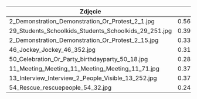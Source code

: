 | Zdjęcie                                               | HAAR                | HOG z SVM           | CNN                |
|-------------------------------------------------------|---------------------|---------------------|--------------------|
| 2_Demonstration_Demonstration_Or_Protest_2_1.jpg      | 0.5623732000001382  | 0.6456625000000713  | 24.343497999999954 |
| 29_Students_Schoolkids_Students_Schoolkids_29_251.jpg | 0.3995237999999972  | 0.4746876000001521  | 25.890627199999926 |
| 2_Demonstration_Demonstration_Or_Protest_2_15.jpg     | 0.337129399999867   | 0.45681630000012774 | 22.229042000000163 |
| 46_Jockey_Jockey_46_352.jpg                           | 0.31698710000000574 | 0.4206890000000385  | 20.38988100000006  |
| 50_Celebration_Or_Party_birthdayparty_50_18.jpg       | 0.2898129999998673  | 0.48919739999996636 | 23.362292600000046 |
| 11_Meeting_Meeting_11_Meeting_Meeting_11_71.jpg       | 0.3714834000002156  | 0.5104159999998501  | 27.344246800000064 |
| 13_Interview_Interview_2_People_Visible_13_252.jpg    | 0.3705442000000403  | 0.3924101000000064  | 26.21426960000008  |
| 54_Rescue_rescuepeople_54_32.jpg                      | 0.244486199999983   | 0.39235009999993053 | 21.800793999999996 |
